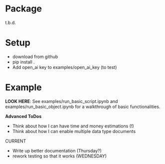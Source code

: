 # Package

t.b.d.

# Setup

- download from github
- pip install .
- Add open_ai key to examples/open_ai_key (to test)

# Example

**LOOK HERE**: See examples/run_basic_script.ipynb and examples/run_basic_object.ipynb for a walkthrough of basic functionalities.


**Advanced ToDos**
- Think about how I can have time and money estimations (!)
- Think about how I can enable multiple data type documents

CURRENT
- Write up better documentation (Thursday?)
- rework testing so that it works (WEDNESDAY)
